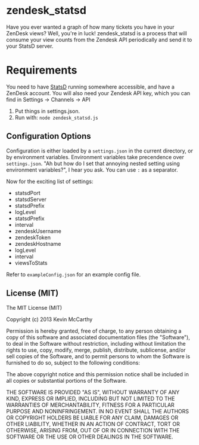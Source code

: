 # zendesk_statsd

Have you ever wanted a graph of how many tickets you have in your ZenDesk views?  Well, you're in luck!  zendesk_statsd is a process that will consume your view counts from the Zendesk API periodically and send it to your StatsD server.

# Requirements

You need to have [StatsD](https://github.com/etsy/statsd/) running somewhere accessible, and have a ZenDesk account.  You will also need your Zendesk API key, which you can find in Settings -> Channels -> API

1. Put things in settings.json.  
2. Run with: `node zendesk_statsd.js`

## Configuration Options

Configuration is either loaded by a `settings.json` in the current directory, or by environment variables.  Environment variables take precendence over `settings.json`.  "Ah but how do I set that annoying nested setting using environment variables?", I hear you ask.  You can use `:` as a separator.

Now for the exciting list of settings:

* statsdPort 
* statsdServer
* statsdPrefix
* logLevel
* statsdPrefix
* interval
* zendeskUsername
* zendeskToken
* zendeskHostname
* logLevel
* interval
* viewsToStats

Refer to `exampleConfig.json` for an example config file.

## License (MIT)
The MIT License (MIT)

Copyright (c) 2013 Kevin McCarthy

Permission is hereby granted, free of charge, to any person obtaining a
copy
of this software and associated documentation files (the "Software"), to
deal
in the Software without restriction, including without limitation the
rights
to use, copy, modify, merge, publish, distribute, sublicense, and/or
sell
copies of the Software, and to permit persons to whom the Software is
furnished to do so, subject to the following conditions:

The above copyright notice and this permission notice shall be included
in
all copies or substantial portions of the Software.

THE SOFTWARE IS PROVIDED "AS IS", WITHOUT WARRANTY OF ANY KIND, EXPRESS
OR
IMPLIED, INCLUDING BUT NOT LIMITED TO THE WARRANTIES OF MERCHANTABILITY,
FITNESS FOR A PARTICULAR PURPOSE AND NONINFRINGEMENT. IN NO EVENT SHALL
THE
AUTHORS OR COPYRIGHT HOLDERS BE LIABLE FOR ANY CLAIM, DAMAGES OR OTHER
LIABILITY, WHETHER IN AN ACTION OF CONTRACT, TORT OR OTHERWISE, ARISING
FROM,
OUT OF OR IN CONNECTION WITH THE SOFTWARE OR THE USE OR OTHER DEALINGS
IN
THE SOFTWARE.
